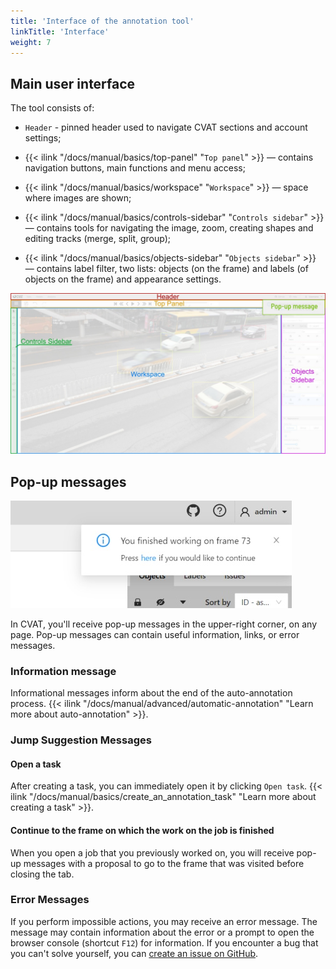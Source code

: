 ```yaml
---
title: 'Interface of the annotation tool'
linkTitle: 'Interface'
weight: 7
---
```


## Main user interface

The tool consists of:

- `Header` - pinned header used to navigate CVAT sections and account settings;

- {{< ilink "/docs/manual/basics/top-panel" "`Top panel`" >}} — contains navigation buttons, main functions and menu access;

- {{< ilink "/docs/manual/basics/workspace" "`Workspace`" >}} — space where images are shown;

- {{< ilink "/docs/manual/basics/controls-sidebar" "`Controls sidebar`" >}} — contains tools for navigating the image, zoom,
  creating shapes and editing tracks (merge, split, group);

- {{< ilink "/docs/manual/basics/objects-sidebar" "`Objects sidebar`" >}} — contains label filter, two lists:
  objects (on the frame) and labels (of objects on the frame) and appearance settings.

![](/images/image034_detrac.jpg)

## Pop-up messages

![Pop-up message](/images/pop-up_message.jpg)

In CVAT, you'll receive pop-up messages in the upper-right corner, on any page.
Pop-up messages can contain useful information, links, or error messages.

### Information message

Informational messages inform about the end of the auto-annotation process.
{{< ilink "/docs/manual/advanced/automatic-annotation" "Learn more about auto-annotation" >}}.

### Jump Suggestion Messages

#### Open a task

After creating a task, you can immediately open it by clicking `Open task`.
{{< ilink "/docs/manual/basics/create_an_annotation_task" "Learn more about creating a task" >}}.

#### Continue to the frame on which the work on the job is finished

When you open a job that you previously worked on, you will receive pop-up messages with a proposal
to go to the frame that was visited before closing the tab.

### Error Messages

If you perform impossible actions, you may receive an error message.
The message may contain information about the error
or a prompt to open the browser console (shortcut `F12`) for information.
If you encounter a bug that you can't solve yourself,
you can [create an issue on GitHub](https://github.com/cvat-ai/cvat/issues/new).
